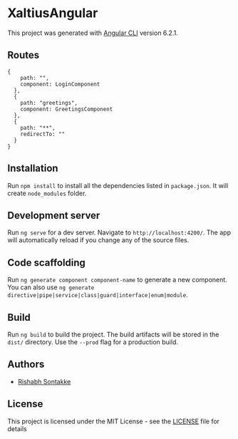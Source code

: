 # XaltiusAngular

This project was generated with [Angular CLI](https://github.com/angular/angular-cli) version 6.2.1.

## Routes
```
{
    path: "",
    component: LoginComponent
  },
  {
    path: "greetings",
    component: GreetingsComponent
  },
  {
    path: "**",
    redirectTo: ""
  }
}
```

## Installation
Run `npm install` to install all the dependencies listed in `package.json`. It will create `node_modules` folder.

## Development server

Run `ng serve` for a dev server. Navigate to `http://localhost:4200/`. The app will automatically reload if you change any of the source files.

## Code scaffolding

Run `ng generate component component-name` to generate a new component. You can also use `ng generate directive|pipe|service|class|guard|interface|enum|module`.

## Build

Run `ng build` to build the project. The build artifacts will be stored in the `dist/` directory. Use the `--prod` flag for a production build.

## Authors

* [Rishabh Sontakke](https://github.com/rishabh-2611)

## License

This project is licensed under the MIT License - see the [LICENSE](LICENSE) file for details
